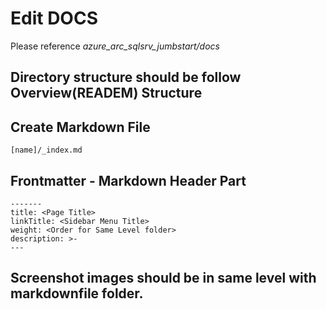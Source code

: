 # Edit DOCS

Please reference *azure_arc_sqlsrv_jumbstart/docs*

## Directory structure should be follow Overview(READEM) Structure

##  Create Markdown File 

```
[name]/_index.md
```

## Frontmatter - Markdown Header Part

```
-------
title: <Page Title>
linkTitle: <Sidebar Menu Title>
weight: <Order for Same Level folder>
description: >-
---
```

## Screenshot images should be in same level with markdownfile folder.